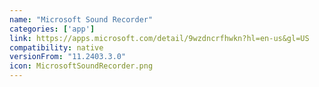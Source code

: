 ```yaml
---
name: "Microsoft Sound Recorder"
categories: ['app']
link: https://apps.microsoft.com/detail/9wzdncrfhwkn?hl=en-us&gl=US
compatibility: native
versionFrom: "11.2403.3.0"
icon: MicrosoftSoundRecorder.png
---
```

